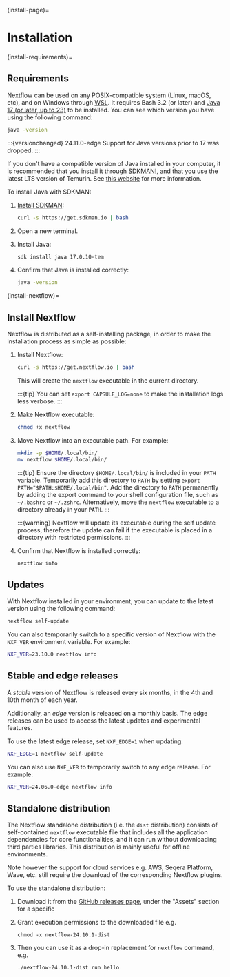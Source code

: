 (install-page)=

# Installation

(install-requirements)=

## Requirements

Nextflow can be used on any POSIX-compatible system (Linux, macOS, etc), and on Windows through [WSL](https://en.wikipedia.org/wiki/Windows_Subsystem_for_Linux). It requires Bash 3.2 (or later) and [Java 17 (or later, up to 23)](http://www.oracle.com/technetwork/java/javase/downloads/index.html) to be installed. You can see which version you have using the following command:

```bash
java -version
```

:::{versionchanged} 24.11.0-edge
Support for Java versions prior to 17 was dropped.
:::

If you don't have a compatible version of Java installed in your computer, it is recommended that you install it through [SDKMAN!](https://sdkman.io/), and that you use the latest LTS version of Temurin. See [this website](https://whichjdk.com/) for more information.

To install Java with SDKMAN:

1. [Install SDKMAN](https://sdkman.io/install):

    ```bash
    curl -s https://get.sdkman.io | bash
    ```

2. Open a new terminal.

3. Install Java:

    ```bash
    sdk install java 17.0.10-tem
    ```

4. Confirm that Java is installed correctly:

    ```bash
    java -version
    ```

(install-nextflow)=

## Install Nextflow

Nextflow is distributed as a self-installing package, in order to make the installation process as simple as possible:

1. Install Nextflow:

    ```bash
    curl -s https://get.nextflow.io | bash
    ```

    This will create the `nextflow` executable in the current directory.

    :::{tip}
    You can set `export CAPSULE_LOG=none` to make the installation logs less verbose.
    :::

2. Make Nextflow executable:

    ```bash
    chmod +x nextflow
    ```

3. Move Nextflow into an executable path. For example:

    ```bash
    mkdir -p $HOME/.local/bin/
    mv nextflow $HOME/.local/bin/
    ```

    :::{tip}
    Ensure the directory `$HOME/.local/bin/` is included in your `PATH` variable. Temporarily add this directory to `PATH` by setting `export PATH="$PATH:$HOME/.local/bin"`. Add the directory to `PATH` permanently by adding the export command to your shell configuration file, such as `~/.bashrc` or `~/.zshrc`. Alternatively, move the `nextflow` executable to a directory already in your `PATH`.
    :::

    :::{warning}
    Nextflow will update its executable during the self update process, therefore the update can fail if the executable is placed in a directory with restricted permissions.
    :::

4. Confirm that Nextflow is installed correctly:

    ```bash
    nextflow info
    ```

## Updates

With Nextflow installed in your environment, you can update to the latest version using the following command:

```bash
nextflow self-update
```

You can also temporarily switch to a specific version of Nextflow with the `NXF_VER` environment variable. For example:

```bash
NXF_VER=23.10.0 nextflow info
```

## Stable and edge releases

A *stable* version of Nextflow is released every six months, in the 4th and 10th month of each year.

Additionally, an *edge* version is released on a monthly basis. The edge releases can be used to access the latest updates and experimental features.

To use the latest edge release, set `NXF_EDGE=1` when updating:

```bash
NXF_EDGE=1 nextflow self-update
```

You can also use `NXF_VER` to temporarily switch to any edge release. For example:

```bash
NXF_VER=24.06.0-edge nextflow info
```

## Standalone distribution

The Nextflow standalone distribution (i.e. the `dist` distribution) consists of self-contained `nextflow` executable file
that includes all the application dependencies for core functionalities, and it can run without downloading third parties
libraries. This distribution is mainly useful for offline environments.

Note however the support for cloud services e.g. AWS, Seqera Platform, Wave, etc. still require the download
of the corresponding Nextflow plugins.

To use the standalone distribution:

1. Download it from the [GitHub releases page](https://github.com/nextflow-io/nextflow/releases), under the "Assets" section for a specific

2. Grant execution permissions to the downloaded file e.g.

    ```
    chmod -x nextflow-24.10.1-dist
    ```

3. Then you can use it as a drop-in replacement for `nextflow` command, e.g.

    ```
    ./nextflow-24.10.1-dist run hello
    ```
